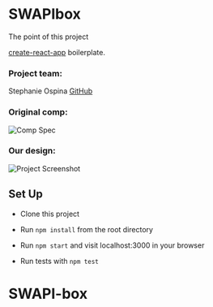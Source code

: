 # SWAPIbox

The point of this project 

[create-react-app](https://github.com/facebookincubator/create-react-app) boilerplate.

### Project team:


Stephanie Ospina [GitHub](https://github.com/sospinar21)  

### Original comp:

![Comp Spec]()  

### Our design:

![Project Screenshot](./src/assets/HeadCount2.png)

## Set Up

* Clone this project

* Run `npm install` from the root directory

* Run `npm start` and visit localhost:3000 in your browser

* Run tests with `npm test`
# SWAPI-box
